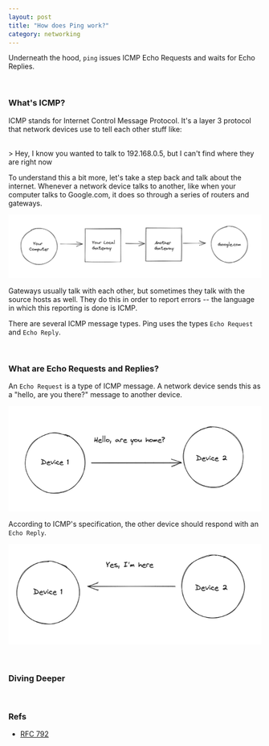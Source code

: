 ```yaml
---
layout: post
title: "How does Ping work?"
category: networking
---
```


Underneath the hood, `ping` issues ICMP Echo Requests and waits for Echo Replies.

<br />

### What's ICMP?

ICMP stands for Internet Control Message Protocol.  It's a layer 3 protocol that network devices use to tell each other stuff like:

<br />
> Hey, I know you wanted to talk to 192.168.0.5, but I can't find where they are right now

<br />

To understand this a bit more, let's take a step back and talk about the internet.  Whenever a network device talks to another, like when your computer talks to Google.com, it does so through a series of routers and gateways.

![Gateway diagram](/assets/images/posts/ping3.png)

Gateways usually talk with each other, but sometimes they talk with the source hosts as well.  They do this in order to report errors -- the language in which this reporting is done is ICMP.

There are several ICMP message types.  Ping uses the types `Echo Request` and `Echo Reply`.

<br />

### What are Echo Requests and Replies?

An `Echo Request` is a type of ICMP message.  A network device sends this as a "hello, are you there?" message to another device.

![Echo Request Diagram](/assets/images/posts/ping1.png)

According to ICMP's specification, the other device should respond with an `Echo Reply`.

![Echo Reply Diagram](/assets/images/posts/ping2.png)

<br />

### Diving Deeper

<br />

### Refs

* [RFC 792](https://datatracker.ietf.org/doc/html/rfc792)

